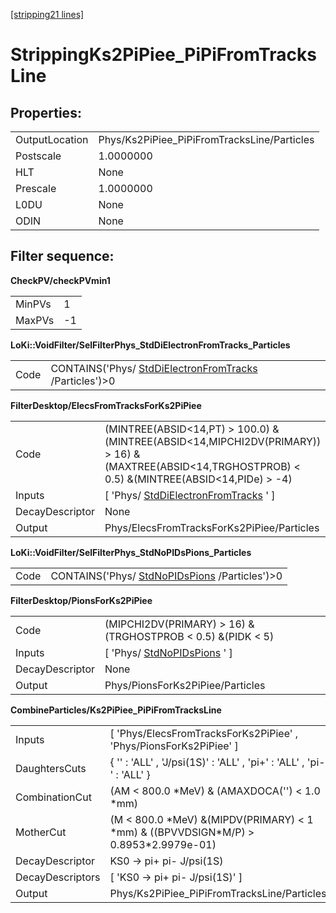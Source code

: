 [[stripping21 lines]](./stripping21-leptonic)

# StrippingKs2PiPiee_PiPiFromTracksLine

## Properties:

|                |                                             |
|----------------|---------------------------------------------|
| OutputLocation | Phys/Ks2PiPiee_PiPiFromTracksLine/Particles |
| Postscale      | 1.0000000                                   |
| HLT            | None                                        |
| Prescale       | 1.0000000                                   |
| L0DU           | None                                        |
| ODIN           | None                                        |

## Filter sequence:

**CheckPV/checkPVmin1**

|        |     |
|--------|-----|
| MinPVs | 1   |
| MaxPVs | -1  |

**LoKi::VoidFilter/SelFilterPhys_StdDiElectronFromTracks_Particles**

|      |                                                                                                  |
|------|--------------------------------------------------------------------------------------------------|
| Code | CONTAINS('Phys/ [StdDiElectronFromTracks](./stripping21-stddielectronfromtracks) /Particles')\>0 |

**FilterDesktop/ElecsFromTracksForKs2PiPiee**

|                 |                                                                                                                                                           |
|-----------------|-----------------------------------------------------------------------------------------------------------------------------------------------------------|
| Code            | (MINTREE(ABSID\<14,PT) \> 100.0) &(MINTREE(ABSID\<14,MIPCHI2DV(PRIMARY)) \> 16) &(MAXTREE(ABSID\<14,TRGHOSTPROB) \< 0.5) &(MINTREE(ABSID\<14,PIDe) \> -4) |
| Inputs          | [ 'Phys/ [StdDiElectronFromTracks](./stripping21-stddielectronfromtracks) ' ]                                                                           |
| DecayDescriptor | None                                                                                                                                                      |
| Output          | Phys/ElecsFromTracksForKs2PiPiee/Particles                                                                                                                |

**LoKi::VoidFilter/SelFilterPhys_StdNoPIDsPions_Particles**

|      |                                                                                |
|------|--------------------------------------------------------------------------------|
| Code | CONTAINS('Phys/ [StdNoPIDsPions](./stripping21-stdnopidspions) /Particles')\>0 |

**FilterDesktop/PionsForKs2PiPiee**

|                 |                                                               |
|-----------------|---------------------------------------------------------------|
| Code            | (MIPCHI2DV(PRIMARY) \> 16) &(TRGHOSTPROB \< 0.5) &(PIDK \< 5) |
| Inputs          | [ 'Phys/ [StdNoPIDsPions](./stripping21-stdnopidspions) ' ] |
| DecayDescriptor | None                                                          |
| Output          | Phys/PionsForKs2PiPiee/Particles                              |

**CombineParticles/Ks2PiPiee_PiPiFromTracksLine**

|                  |                                                                                           |
|------------------|-------------------------------------------------------------------------------------------|
| Inputs           | [ 'Phys/ElecsFromTracksForKs2PiPiee' , 'Phys/PionsForKs2PiPiee' ]                       |
| DaughtersCuts    | { '' : 'ALL' , 'J/psi(1S)' : 'ALL' , 'pi+' : 'ALL' , 'pi-' : 'ALL' }                      |
| CombinationCut   | (AM \< 800.0 \*MeV) & (AMAXDOCA('') \< 1.0 \*mm)                                          |
| MotherCut        | (M \< 800.0 \*MeV) &(MIPDV(PRIMARY) \< 1 \*mm) & ((BPVVDSIGN\*M/P) \> 0.8953\*2.9979e-01) |
| DecayDescriptor  | KS0 -\> pi+ pi- J/psi(1S)                                                                 |
| DecayDescriptors | [ 'KS0 -\> pi+ pi- J/psi(1S)' ]                                                         |
| Output           | Phys/Ks2PiPiee_PiPiFromTracksLine/Particles                                               |
